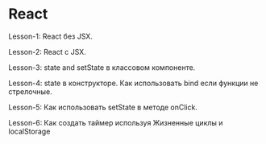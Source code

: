 # React

Lesson-1: React без JSX.

Lesson-2: React с JSX.

Lesson-3: state and setState в классовом компоненте.

Lesson-4: state в конструкторе. Как использовать bind если функции не стрелочные.

Lesson-5: Как использовать setState в методе onClick.

Lesson-6: Как создать таймер используя Жизненные циклы и localStorage
